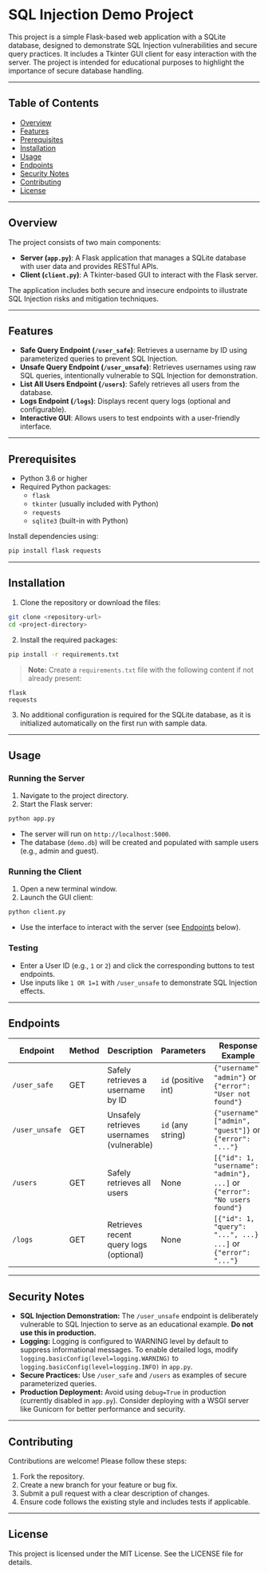 
# SQL Injection Demo Project

This project is a simple Flask-based web application with a SQLite database, designed to demonstrate SQL Injection vulnerabilities and secure query practices. It includes a Tkinter GUI client for easy interaction with the server. The project is intended for educational purposes to highlight the importance of secure database handling.

---

## Table of Contents
- [Overview](#overview)
- [Features](#features)
- [Prerequisites](#prerequisites)
- [Installation](#installation)
- [Usage](#usage)
- [Endpoints](#endpoints)
- [Security Notes](#security-notes)
- [Contributing](#contributing)
- [License](#license)

---

## Overview
The project consists of two main components:

- **Server (`app.py`)**: A Flask application that manages a SQLite database with user data and provides RESTful APIs.
- **Client (`client.py`)**: A Tkinter-based GUI to interact with the Flask server.

The application includes both secure and insecure endpoints to illustrate SQL Injection risks and mitigation techniques.

---

## Features
- **Safe Query Endpoint (`/user_safe`)**: Retrieves a username by ID using parameterized queries to prevent SQL Injection.
- **Unsafe Query Endpoint (`/user_unsafe`)**: Retrieves usernames using raw SQL queries, intentionally vulnerable to SQL Injection for demonstration.
- **List All Users Endpoint (`/users`)**: Safely retrieves all users from the database.
- **Logs Endpoint (`/logs`)**: Displays recent query logs (optional and configurable).
- **Interactive GUI**: Allows users to test endpoints with a user-friendly interface.

---

## Prerequisites
- Python 3.6 or higher
- Required Python packages:
  - `flask`
  - `tkinter` (usually included with Python)
  - `requests`
  - `sqlite3` (built-in with Python)

Install dependencies using:

```bash
pip install flask requests
```

---

## Installation
1. Clone the repository or download the files:

```bash
git clone <repository-url>
cd <project-directory>
```

2. Install the required packages:

```bash
pip install -r requirements.txt
```

> **Note:** Create a `requirements.txt` file with the following content if not already present:

```
flask
requests
```

3. No additional configuration is required for the SQLite database, as it is initialized automatically on the first run with sample data.

---

## Usage

### Running the Server
1. Navigate to the project directory.
2. Start the Flask server:

```bash
python app.py
```

- The server will run on `http://localhost:5000`.
- The database (`demo.db`) will be created and populated with sample users (e.g., admin and guest).

### Running the Client
1. Open a new terminal window.
2. Launch the GUI client:

```bash
python client.py
```

- Use the interface to interact with the server (see [Endpoints](#endpoints) below).

### Testing
- Enter a User ID (e.g., `1` or `2`) and click the corresponding buttons to test endpoints.
- Use inputs like `1 OR 1=1` with `/user_unsafe` to demonstrate SQL Injection effects.

---

## Endpoints

| Endpoint       | Method | Description                                   | Parameters         | Response Example                          |
| -------------- | ------ | --------------------------------------------- | ------------------ | ---------------------------------------- |
| `/user_safe`   | GET    | Safely retrieves a username by ID              | `id` (positive int) | `{"username": "admin"}` or `{"error": "User not found"}` |
| `/user_unsafe` | GET    | Unsafely retrieves usernames (vulnerable)      | `id` (any string)  | `{"username": ["admin", "guest"]}` or `{"error": "..."}` |
| `/users`       | GET    | Safely retrieves all users                      | None               | `[{"id": 1, "username": "admin"}, ...]` or `{"error": "No users found"}` |
| `/logs`        | GET    | Retrieves recent query logs (optional)         | None               | `[{"id": 1, "query": "...", ...}, ...]` or `{"error": "..."}` |

---

## Security Notes
- **SQL Injection Demonstration:** The `/user_unsafe` endpoint is deliberately vulnerable to SQL Injection to serve as an educational example. **Do not use this in production.**
- **Logging:** Logging is configured to WARNING level by default to suppress informational messages. To enable detailed logs, modify `logging.basicConfig(level=logging.WARNING)` to `logging.basicConfig(level=logging.INFO)` in `app.py`.
- **Secure Practices:** Use `/user_safe` and `/users` as examples of secure parameterized queries.
- **Production Deployment:** Avoid using `debug=True` in production (currently disabled in `app.py`). Consider deploying with a WSGI server like Gunicorn for better performance and security.

---

## Contributing
Contributions are welcome! Please follow these steps:

1. Fork the repository.
2. Create a new branch for your feature or bug fix.
3. Submit a pull request with a clear description of changes.
4. Ensure code follows the existing style and includes tests if applicable.

---

## License
This project is licensed under the MIT License. See the LICENSE file for details.
